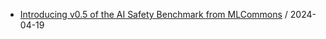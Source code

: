 - [Introducing v0.5 of the AI Safety Benchmark from MLCommons](https://github.com/deep-diver/hf-daily-paper-newsletter/blob/main/archive/69/2024-04-19+Introducing+v0.5+of+the+AI+Safety+Benchmark+from+MLCommons.yaml) / 2024-04-19
